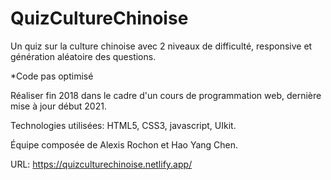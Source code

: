 ﻿# QuizCultureChinoise

Un quiz sur la culture chinoise avec 2 niveaux de difficulté, responsive et génération aléatoire des questions.

*Code pas optimisé

Réaliser fin 2018 dans le cadre d'un cours de programmation web, dernière mise à jour début 2021.

Technologies utilisées: HTML5, CSS3, javascript, UIkit.

Équipe composée de Alexis Rochon et Hao Yang Chen.

URL: https://quizculturechinoise.netlify.app/

